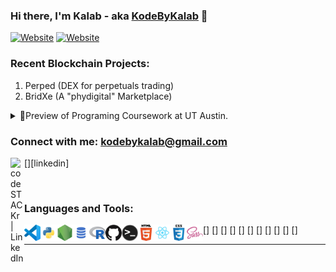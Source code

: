 ### Hi there, I'm Kalab - aka [KodeByKalab] 👋 

[![Website](https://img.shields.io/website?label=Personal.Website&style=for-the-badge&url=https%3A%2F%2Fkalab44.azurewebsites.net)](kalab44.azurewebsites.net/) [![Website](https://img.shields.io/website?label=gitlab-KalabsKode&style=for-the-badge&url=https%3A%2F%2Fkalab44.azurewebsites.net)](https://gitlab.com/KalabsKode)

### Recent Blockchain Projects:

1. Perped (DEX for perpetuals trading)
2. BridXe (A "phydigital" Marketplace)

</details>
<details>
  <summary>🤘Preview of Programing Coursework at UT Austin. 
</summary>
  
<!--START_SECTION:activity-->
1. Elements of Software Design (CS 313E)
2. Elements of Software Engineering I (CS 330E)
3. Web Application Devlepment (MIS 333K)
4. Database Management (MIS 325)*
5. IT AUDIT & SECURITY (MIS 373)*
<!--END_SECTION:activity-->
</details>

### Connect with me: kodebykalab@gmail.com

[<img align="left" alt="codeSTACKr | LinkedIn" width="22px" src="https://cdn.jsdelivr.net/npm/simple-icons@v3/icons/linkedin.svg" />][linkedin]

<br />

### Languages and Tools:

[<img align="left" alt="Visual Studio Code" width="26px" src="https://raw.githubusercontent.com/github/explore/80688e429a7d4ef2fca1e82350fe8e3517d3494d/topics/visual-studio-code/visual-studio-code.png" />]
[<img align="left" alt="Python" width="26px" src="https://raw.githubusercontent.com/github/explore/80688e429a7d4ef2fca1e82350fe8e3517d3494d/topics/python/python.png" />]
[<img align="left" alt="Node.js" width="26px" src="https://raw.githubusercontent.com/github/explore/80688e429a7d4ef2fca1e82350fe8e3517d3494d/topics/nodejs/nodejs.png" />]
[<img align="left" alt="SQL" width="26px" src="https://raw.githubusercontent.com/github/explore/80688e429a7d4ef2fca1e82350fe8e3517d3494d/topics/sql/sql.png" />]
[<img align="left" alt="R" width="26px" src="https://raw.githubusercontent.com/github/explore/80688e429a7d4ef2fca1e82350fe8e3517d3494d/topics/r/r.png" />]
[<img align="left" alt="GitHub" width="26px" src="https://raw.githubusercontent.com/github/explore/78df643247d429f6cc873026c0622819ad797942/topics/github/github.png" />]
[<img align="left" alt="Terminal" width="26px" src="https://raw.githubusercontent.com/github/explore/80688e429a7d4ef2fca1e82350fe8e3517d3494d/topics/terminal/terminal.png" />]
[<img align="left" alt="HTML5" width="26px" src="https://raw.githubusercontent.com/github/explore/80688e429a7d4ef2fca1e82350fe8e3517d3494d/topics/html/html.png" />]
[<img align="left" alt="React" width="26px" src="https://raw.githubusercontent.com/github/explore/80688e429a7d4ef2fca1e82350fe8e3517d3494d/topics/react/react.png" />]
[<img align="left" alt="CSS3" width="26px" src="https://raw.githubusercontent.com/github/explore/80688e429a7d4ef2fca1e82350fe8e3517d3494d/topics/css/css.png" />]
[<img align="left" alt="Sass" width="26px" src="https://raw.githubusercontent.com/github/explore/80688e429a7d4ef2fca1e82350fe8e3517d3494d/topics/sass/sass.png" />]

---
[KodeByKalab]: https://github.com/KodeByKalab
